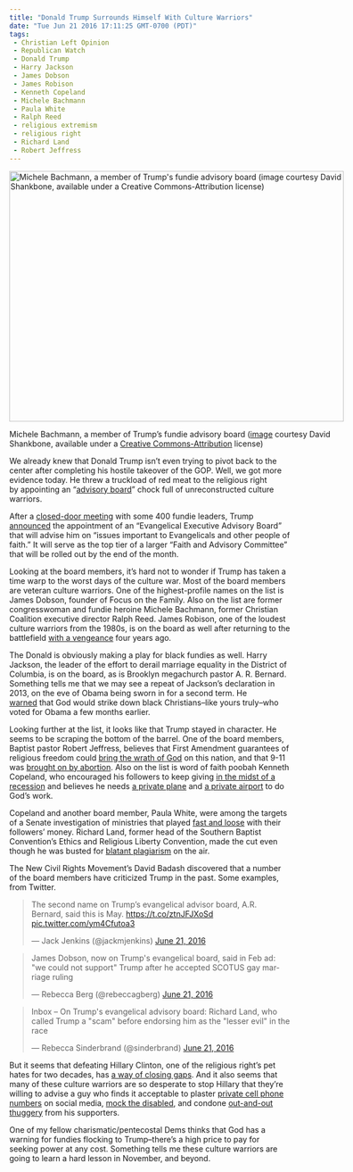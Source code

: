 ```yaml
---
title: "Donald Trump Surrounds Himself With Culture Warriors"
date: "Tue Jun 21 2016 17:11:25 GMT-0700 (PDT)"
tags: 
 - Christian Left Opinion
 - Republican Watch
 - Donald Trump
 - Harry Jackson
 - James Dobson
 - James Robison
 - Kenneth Copeland
 - Michele Bachmann
 - Paula White
 - Ralph Reed
 - religious extremism
 - religious right
 - Richard Land
 - Robert Jeffress
---
```

<p><!-- Quick Adsense WordPress Plugin: http://quicksense.net/ --></p><div id="attachment_138475" style="width: 610px" class="wp-caption aligncenter"><img class="size-large wp-image-138475" src="http://cdn.liberalamerica.org/wp-content/uploads/2016/06/Bachmanns-600x449.jpe" alt="Michele Bachmann, a member of Trump&apos;s fundie advisory board (image courtesy David Shankbone, available under a Creative Commons-Attribution license)" width="600" height="449" srcset="http://cdn.liberalamerica.org/wp-content/uploads/2016/06/Bachmanns-600x449.jpe 600w, http://cdn.liberalamerica.org/wp-content/uploads/2016/06/Bachmanns-64x48.jpe 64w, http://cdn.liberalamerica.org/wp-content/uploads/2016/06/Bachmanns-350x262.jpe 350w, http://cdn.liberalamerica.org/wp-content/uploads/2016/06/Bachmanns-768x575.jpe 768w, http://cdn.liberalamerica.org/wp-content/uploads/2016/06/Bachmanns-795x595.jpe 795w, http://cdn.liberalamerica.org/wp-content/uploads/2016/06/Bachmanns-1168x874.jpe 1168w, http://cdn.liberalamerica.org/wp-content/uploads/2016/06/Bachmanns.jpe 1200w" sizes="(max-width: 600px) 100vw, 600px">
<p class="wp-caption-text">Michele Bachmann, a member of Trump&#x2019;s fundie advisory board (<a href="https://commons.wikimedia.org/wiki/File:Marcus_Bachmann_Michele_2011_Shankbone.JPG" onclick="__gaTracker(&apos;send&apos;, &apos;event&apos;, &apos;outbound-article&apos;, &apos;https://commons.wikimedia.org/wiki/File:Marcus_Bachmann_Michele_2011_Shankbone.JPG&apos;, &apos;image&apos;);">image</a> courtesy David Shankbone, available under a <a href="http://creativecommons.org/licenses/by/3.0" onclick="__gaTracker(&apos;send&apos;, &apos;event&apos;, &apos;outbound-article&apos;, &apos;http://creativecommons.org/licenses/by/3.0&apos;, &apos;Creative Commons-Attribution&apos;);">Creative Commons-Attribution</a> license)</p>
</div><p>We already knew that Donald Trump isn&#x2019;t even trying to pivot back to the center after completing his hostile takeover of the GOP. Well, we got more evidence today. He threw a truckload of red meat to the religious right by&#xA0;appointing&#xA0;an &#x201C;<a href="http://www.thenewcivilrightsmovement.com/davidbadash/trump_announces_his_new_evangelical_executive_advisory_board_list_includes_michele_bachman" onclick="__gaTracker(&apos;send&apos;, &apos;event&apos;, &apos;outbound-article&apos;, &apos;http://www.thenewcivilrightsmovement.com/davidbadash/trump_announces_his_new_evangelical_executive_advisory_board_list_includes_michele_bachman&apos;, &apos;advisory board&apos;);">advisory board</a>&#x201D; chock full of unreconstructed culture warriors.</p><p>After a <a href="http://www.thenewcivilrightsmovement.com/davidbadash/today_donald_trump_meets_with_400_top_anti_lgbt_christian_conservatives" onclick="__gaTracker(&apos;send&apos;, &apos;event&apos;, &apos;outbound-article&apos;, &apos;http://www.thenewcivilrightsmovement.com/davidbadash/today_donald_trump_meets_with_400_top_anti_lgbt_christian_conservatives&apos;, &apos;closed-door meeting&apos;);">closed-door meeting</a> with some 400 fundie leaders, Trump <a href="https://www.donaldjtrump.com/press-releases/trump-campaign-announces-evangelical-executive-advisory-board" onclick="__gaTracker(&apos;send&apos;, &apos;event&apos;, &apos;outbound-article&apos;, &apos;https://www.donaldjtrump.com/press-releases/trump-campaign-announces-evangelical-executive-advisory-board&apos;, &apos;announced&apos;);">announced</a> the appointment of an &#x201C;Evangelical Executive Advisory Board&#x201D; that will advise him on &#x201C;issues important to Evangelicals and other people of faith.&#x201D; It will serve as the top tier of a larger &#x201C;Faith and Advisory Committee&#x201D; that will be rolled out by the end of the month.</p><p>Looking at the board members, it&#x2019;s hard not to wonder if Trump has taken a time warp to the&#xA0;worst days of the&#xA0;culture war. Most of the board members are veteran culture warriors. One of the highest-profile names on the list is James Dobson, founder of Focus on the Family. Also on the list are former congresswoman and fundie heroine Michele Bachmann, former Christian Coalition executive director Ralph Reed. James Robison, one of the loudest culture warriors from the 1980s, is on the board as well after returning to the battlefield <a href="http://www.dailykos.com/story/2012/02/24/1067743/-Former-culture-warrior-James-Robison-returns-to-the-battlefield" onclick="__gaTracker(&apos;send&apos;, &apos;event&apos;, &apos;outbound-article&apos;, &apos;http://www.dailykos.com/story/2012/02/24/1067743/-Former-culture-warrior-James-Robison-returns-to-the-battlefield&apos;, &apos;with a vengeance&apos;);">with a vengeance</a> four years ago.</p><p>The Donald is obviously making a play for black fundies as well. Harry Jackson, the leader of the effort to derail marriage equality in the District of Columbia, is on the board,&#xA0;as is Brooklyn megachurch pastor A. R. Bernard. Something tells me that we may see a repeat of Jackson&#x2019;s declaration in 2013, on the eve of Obama being sworn in for a second term. He <a href="http://www.dailykos.com/story/2013/01/28/1182838/-Harry-Jackson-hints-God-may-strike-down-black-Christians-who-voted-for-Obama" onclick="__gaTracker(&apos;send&apos;, &apos;event&apos;, &apos;outbound-article&apos;, &apos;http://www.dailykos.com/story/2013/01/28/1182838/-Harry-Jackson-hints-God-may-strike-down-black-Christians-who-voted-for-Obama&apos;, &apos;warned&apos;);">warned</a>&#xA0;that God would strike down black Christians&#x2013;like yours truly&#x2013;who voted for Obama a few months earlier.</p><p>Looking further at the list, it looks like that Trump stayed in character. He seems to be scraping the bottom of the barrel. One of the board members, Baptist pastor Robert Jeffress, believes that First Amendment guarantees of religious freedom could <a href="http://www.dailykos.com/story/2012/01/06/1052257/-Robert-Jeffress-First-Amendment-protections-invite-wrath-of-God" onclick="__gaTracker(&apos;send&apos;, &apos;event&apos;, &apos;outbound-article&apos;, &apos;http://www.dailykos.com/story/2012/01/06/1052257/-Robert-Jeffress-First-Amendment-protections-invite-wrath-of-God&apos;, &apos;bring the wrath of God&apos;);">bring the wrath of God</a> on this nation, and that 9-11 was <a href="http://www.liberalamerica.org/2015/03/31/fundie-pastor-robert-jeffress-9-11-was-punishment-for-abortion/">brought on by abortion</a>. Also on the list is word of faith poobah Kenneth Copeland, who encouraged his followers to keep giving <a href="http://www.nytimes.com/2009/08/16/us/16gospel.html" onclick="__gaTracker(&apos;send&apos;, &apos;event&apos;, &apos;outbound-article&apos;, &apos;http://www.nytimes.com/2009/08/16/us/16gospel.html&apos;, &apos;in the midst of a recession&apos;);">in the midst of a recession</a> and believes he needs <a href="http://www.liberalamerica.org/2016/01/01/kenneth-copeland-i-need-a-private-plane-to-do-the-lords-work/">a private plane</a> and <a href="http://www.liberalamerica.org/2016/01/07/kenneth-copeland-thinks-he-needs-a-private-airport-for-his-private-plane/">a private airport</a> to do God&#x2019;s work.</p><p>Copeland and another board member, Paula White, were among the targets of a Senate investigation of ministries that played <a href="http://www.thedailybeast.com/articles/2015/08/30/televangelists-and-trump-a-match-made-in-heaven.html" onclick="__gaTracker(&apos;send&apos;, &apos;event&apos;, &apos;outbound-article&apos;, &apos;http://www.thedailybeast.com/articles/2015/08/30/televangelists-and-trump-a-match-made-in-heaven.html&apos;, &apos;fast and loose&apos;);">fast and loose</a> with their followers&#x2019; money. Richard Land, former head of the Southern Baptist Convention&#x2019;s Ethics and Religious Liberty Convention, made the cut even though he was busted for <a href="http://www.dailykos.com/story/2012/06/04/1097338/-Richard-Land-s-radio-show-leaves-air-for-good-critics-rightly-say-he-got-off-easy" onclick="__gaTracker(&apos;send&apos;, &apos;event&apos;, &apos;outbound-article&apos;, &apos;http://www.dailykos.com/story/2012/06/04/1097338/-Richard-Land-s-radio-show-leaves-air-for-good-critics-rightly-say-he-got-off-easy&apos;, &apos;blatant plagiarism&apos;);">blatant plagiarism</a> on the air.</p><p>The New Civil Rights Movement&#x2019;s David Badash discovered that a number of the board members have criticized Trump in the past. Some examples, from Twitter.</p><blockquote class="twitter-tweet" data-width="500"><p lang="en" dir="ltr">The second name on Trump&#x2019;s evangelical advisor board, A.R. Bernard, said this is May. <a href="https://t.co/ztnJFJXoSd" onclick="__gaTracker(&apos;send&apos;, &apos;event&apos;, &apos;outbound-article&apos;, &apos;https://t.co/ztnJFJXoSd&apos;, &apos;https://t.co/ztnJFJXoSd&apos;);">https://t.co/ztnJFJXoSd</a> <a href="https://t.co/ym4Cfutoa3" onclick="__gaTracker(&apos;send&apos;, &apos;event&apos;, &apos;outbound-article&apos;, &apos;https://t.co/ym4Cfutoa3&apos;, &apos;pic.twitter.com/ym4Cfutoa3&apos;);">pic.twitter.com/ym4Cfutoa3</a></p>
<p>&#x2014; Jack Jenkins (@jackmjenkins) <a href="https://twitter.com/jackmjenkins/status/745323444259196928" onclick="__gaTracker(&apos;send&apos;, &apos;event&apos;, &apos;outbound-article&apos;, &apos;https://twitter.com/jackmjenkins/status/745323444259196928&apos;, &apos;June 21, 2016&apos;);">June 21, 2016</a></p></blockquote><p><script async src="//platform.twitter.com/widgets.js" charset="utf-8"></script></p><blockquote class="twitter-tweet" data-width="500"><p lang="en" dir="ltr">James Dobson, now on Trump&apos;s evangelical board, said in Feb ad: &quot;we could not support&quot; Trump after he accepted SCOTUS gay marriage ruling</p>
<p>&#x2014; Rebecca Berg (@rebeccagberg) <a href="https://twitter.com/rebeccagberg/status/745321332783583232" onclick="__gaTracker(&apos;send&apos;, &apos;event&apos;, &apos;outbound-article&apos;, &apos;https://twitter.com/rebeccagberg/status/745321332783583232&apos;, &apos;June 21, 2016&apos;);">June 21, 2016</a></p></blockquote><p><script async src="//platform.twitter.com/widgets.js" charset="utf-8"></script></p><blockquote class="twitter-tweet" data-width="500"><p lang="en" dir="ltr">Inbox &#x2013; On Trump&apos;s evangelical advisory board: Richard Land, who called Trump a &quot;scam&quot; before endorsing him as the &quot;lesser evil&quot; in the race</p>
<p>&#x2014; Rebecca Sinderbrand (@sinderbrand) <a href="https://twitter.com/sinderbrand/status/745319982511316992" onclick="__gaTracker(&apos;send&apos;, &apos;event&apos;, &apos;outbound-article&apos;, &apos;https://twitter.com/sinderbrand/status/745319982511316992&apos;, &apos;June 21, 2016&apos;);">June 21, 2016</a></p></blockquote><p><script async src="//platform.twitter.com/widgets.js" charset="utf-8"></script></p><p>But it seems that defeating Hillary Clinton, one of the religious right&#x2019;s pet hates for two decades, has <a href="http://www.liberalamerica.org/2016/05/16/latest-sell-soul-donald-trump-religious-right/">a way of closing gaps</a>. And it also seems that many of these culture warriors&#xA0;are&#xA0;so desperate to stop Hillary that they&#x2019;re willing to advise a guy who finds it acceptable to plaster <a href="http://www.liberalamerica.org/2015/06/27/donald-trump-plasters-private-cell-phone-number-of-anchorman-jorge-ramos-online/">private cell phone numbers</a> on social media, <a href="http://www.liberalamerica.org/2016/05/18/donald-trump-tries-explain-mocked-disabled-fails/">mock the disabled</a>, and condone <a href="http://www.liberalamerica.org/2015/11/27/donald-trump-could-face-lawsuit-for-supporters-assault-on-protester-with-video/">out-and-out thuggery</a> from his supporters.</p><p><!-- Quick Adsense WordPress Plugin: http://quicksense.net/ --></p><p>One of my&#xA0;fellow&#xA0;charismatic/pentecostal Dems&#xA0;thinks that God has a warning for&#xA0;fundies flocking to Trump&#x2013;there&#x2019;s a high price to pay for seeking power at any cost. Something tells me these culture warriors are going to learn a hard lesson in November, and beyond.</p><div style="font-size:0px;height:0px;line-height:0px;margin:0;padding:0;clear:both"></div>